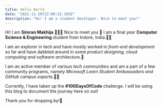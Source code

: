 ```yaml
---
title: Hello World
date: "2021-11-26T22:00:32.169Z"
description: "Hi! I am a student developer. Nice to meet you!"
---
```


Hi! I am **Simran Makhija** 🙋🏻‍♀️ Nice to meet you 🤝
I am a final year **Computer Science & Engineering** student from Indore, India.👩‍💻

I am an explorer in tech and have mostly worked in _front-end development_ so far and have dabbled around in some _product designing, cloud computing and software architecture_.🙂

I am an active member of various _tech communities_ and am a part of a few community programs, namely _Microsoft Learn Student Ambassadors and GitHub campus experts_.👥🌸

Currently, I have taken up the **#100DaysOfCode** challenge. I will be using this blog to document the journey here on out!

Thank you for dropping by!🌸
